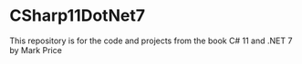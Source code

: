 # CSharp11DotNet7
This repository is for the code and projects from the book C# 11 and .NET 7 by Mark Price
